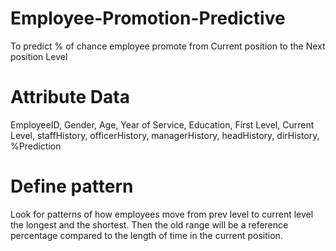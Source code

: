 # Employee-Promotion-Predictive
To predict % of chance employee promote from Current position to the Next position Level


# Attribute Data
EmployeeID, Gender, Age, Year of Service, Education, First Level, Current Level, staffHistory, officerHistory, managerHistory, headHistory, dirHistory, %Prediction


# Define pattern 
Look for patterns of how employees move from prev level to current level the longest and the shortest. Then the old range will be a reference percentage compared to the length of time in the current position.





